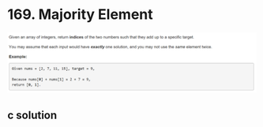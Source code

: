 # 169. Majority Element
<img src="https://github.com/vampire1996/-leetcode/blob/master/Problems/1-100/1.TwoSum/problem.png "/>

## c solution
```c

```
